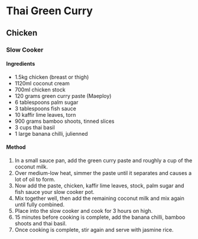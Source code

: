 # Thai Green Curry

## Chicken

### Slow Cooker

#### Ingredients

* 1.5kg chicken (breast or thigh)
* 1120ml coconut cream
* 700ml chicken stock
* 120 grams green curry paste (Maeploy)
* 6 tablespoons palm sugar
* 3 tablespoons fish sauce
* 10 kaffir lime leaves, torn
* 900 grams bamboo shoots, tinned slices
* 3 cups thai basil
* 1 large banana chilli, julienned

#### Method

1. In a small sauce pan, add the green curry paste and roughly a cup of the coconut milk.
1. Over medium-low heat, simmer the paste until it separates and causes a lot of oil to form.
1. Now add the paste, chicken, kaffir lime leaves, stock, palm sugar and fish sauce your slow cooker pot.
1. Mix together well, then add the remaining coconut milk and mix again until fully combined.
1. Place into the slow cooker and cook for 3 hours on high.
1. 15 minutes before cooking is complete, add the banana chilli, bamboo shoots and thai basil.
1. Once cooking is complete, stir again and serve with jasmine rice.
